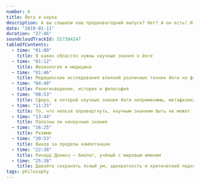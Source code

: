 ```yaml
---
number: 6
title: Йога и наука
description: А вы слышали наш предновогодний выпуск? Нет? А он есть! И сегодня мы поговорим о серьезном. Итак, вашему вниманию «Йога и наука».
date: "2019-01-11"
duration: "27:46"
soundcloudTrackId: 557384247
tableOfContents:
  - time: "01:00"
    title: В каких областях нужны научные знания о йоге
  - time: "01:12"
    title: Физиология и медицина
  - time: "01:46"
    title: Медицинские исследования влияний различных техник йоги на функционирование тела
  - time: "04:48"
    title: Религиоведение, история и философия
  - time: "08:53"
    title: Сфера, в которой научные знания йоги неприменимы, метафизика
  - time: "11:25"
    title: То, что нельзя опровергнуть, научным знанием быть не может
  - time: "13:44"
    title: Полезны ли ненаучные знания
  - time: "16:25"
    title: Резюме
  - time: "20:53"
    title: Выход за пределы компетенции
  - time: "22:38"
    title: Ричард Докинз — биолог, учёный с мировым именем
  - time: "25:38"
    title: Давайте сохранять ясный ум, адекватность и критический подход
tags: philosophy
---
```

